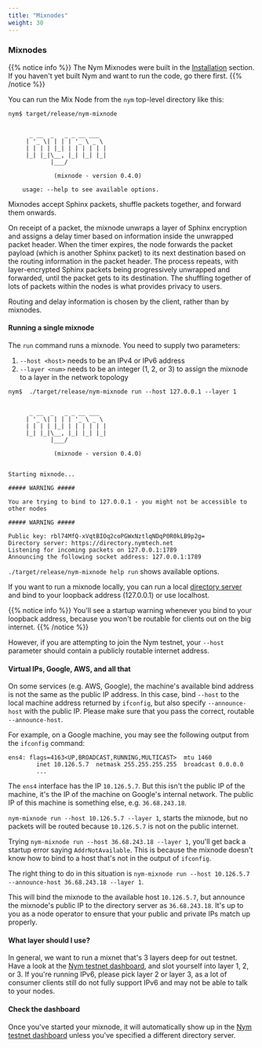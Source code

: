 ```yaml
---
title: "Mixnodes"
weight: 30
---
```


### Mixnodes

{{% notice info %}}
The Nym Mixnodes were built in the [Installation](../installation) section. If you haven't yet built Nym and want to run the code, go there first.
{{% /notice %}}

You can run the Mix Node from the `nym` top-level directory like this:

```shell
nym$ target/release/nym-mixnode


      _ __  _   _ _ __ ___
     | '_ \| | | | '_ \ _ \
     | | | | |_| | | | | | |
     |_| |_|\__, |_| |_| |_|
            |___/

             (mixnode - version 0.4.0)

    usage: --help to see available options.
```

Mixnodes accept Sphinx packets, shuffle packets together, and forward them onwards.

On receipt of a packet, the mixnode unwraps a layer of Sphinx encryption and assigns a delay timer based on information inside the unwrapped packet header. When the timer expires, the node forwards the packet payload (which is another Sphinx packet) to its next destination based on the routing information in the packet header. The process repeats, with layer-encrypted Sphinx packets being progressively unwrapped and forwarded, until the packet gets to its destination. The shuffling together of lots of packets within the nodes is what provides privacy to users.

Routing and delay information is chosen by the client, rather than by mixnodes.

#### Running a single mixnode

The `run` command runs a mixnode. You need to supply two parameters:

1. `--host <host>` needs to be an IPv4 or IPv6 address
1. `--layer <num>` needs to be an integer (1, 2, or 3) to assign the mixnode to a layer in the network topology

```shell
nym$  ./target/release/nym-mixnode run --host 127.0.0.1 --layer 1


      _ __  _   _ _ __ ___
     | '_ \| | | | '_ \ _ \
     | | | | |_| | | | | | |
     |_| |_|\__, |_| |_| |_|
            |___/

             (mixnode - version 0.4.0)


Starting mixnode...

##### WARNING #####

You are trying to bind to 127.0.0.1 - you might not be accessible to other nodes

##### WARNING #####

Public key: rbl74MfQ-xVqtBIOq2coPGWxNztlqNDqP0R0kLB9p2g=
Directory server: https://directory.nymtech.net
Listening for incoming packets on 127.0.0.1:1789
Announcing the following socket address: 127.0.0.1:1789
```

`./target/release/nym-mixnode help run` shows available options.

If you want to run a mixnode locally, you can run a local [directory server](../directory) and bind to your loopback address (127.0.0.1) or use localhost.

{{% notice info %}}
You'll see a startup warning whenever you bind to your loopback address, because you won't be routable for clients out on the big internet.
{{% /notice %}}

However, if you are attempting to join the Nym testnet, your `--host` parameter should contain a publicly routable internet address.

#### Virtual IPs, Google, AWS, and all that

On some services (e.g. AWS, Google), the machine's available bind address is not the same as the public IP address. In this case, bind `--host` to the local machine address returned by `ifconfig`, but also specify `--announce-host` with the public IP. Please make sure that you pass the correct, routable `--announce-host`.

For example, on a Google machine, you may see the following output from the `ifconfig` command:

```
ens4: flags=4163<UP,BROADCAST,RUNNING,MULTICAST>  mtu 1460
        inet 10.126.5.7  netmask 255.255.255.255  broadcast 0.0.0.0
        ...
```

The `ens4` interface has the IP `10.126.5.7`. But this isn't the public IP of the machine, it's the IP of the machine on Google's internal network. The public IP of this machine is something else, e.g. `36.68.243.18`.

`nym-mixnode run --host 10.126.5.7 --layer 1`, starts the mixnode, but no packets will be routed because `10.126.5.7` is not on the public internet.

Trying `nym-mixnode run --host 36.68.243.18 --layer 1`, you'll get back a startup error saying `AddrNotAvailable`. This is because the mixnode doesn't know how to bind to a host that's not in the output of `ifconfig`.

The right thing to do in this situation is `nym-mixnode run --host 10.126.5.7 --announce-host 36.68.243.18 --layer 1`.

This will bind the mixnode to the available host `10.126.5.7`, but announce the mixnode's public IP to the directory server as `36.68.243.18`. It's up to you as a node operator to ensure that your public and private IPs match up properly.

#### What layer should I use?

In general, we want to run a mixnet that's 3 layers deep for out testnet. Have a look at the [Nym testnet dashboard](https://dashboard.nymtech.net), and slot yourself into layer 1, 2, or 3. If you're running IPv6, please pick layer 2 or layer 3, as a lot of consumer clients still do not fully support IPv6 and may not be able to talk to your nodes.

#### Check the dashboard

Once you've started your mixnode, it will automatically show up in the [Nym testnet dashboard](https://dashboard.nymtech.net) unless you've specified a different directory server.
